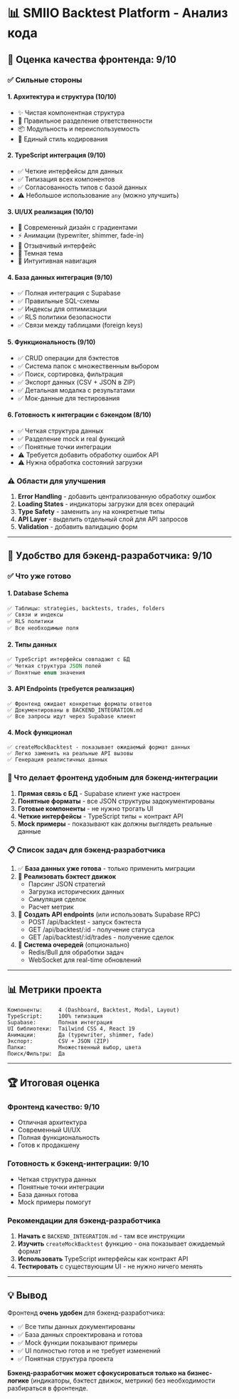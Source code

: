 # 📊 SMIIO Backtest Platform - Анализ кода

## 🎯 Оценка качества фронтенда: **9/10**

### ✅ Сильные стороны

#### 1. **Архитектура и структура** (10/10)
- ✨ Чистая компонентная структура
- 🔄 Правильное разделение ответственности
- 📦 Модульность и переиспользуемость
- 🎨 Единый стиль кодирования

#### 2. **TypeScript интеграция** (9/10)
- ✅ Четкие интерфейсы для данных
- ✅ Типизация всех компонентов
- ✅ Согласованность типов с базой данных
- ⚠️ Небольшое использование `any` (можно улучшить)

#### 3. **UI/UX реализация** (10/10)
- 🎨 Современный дизайн с градиентами
- ⚡ Анимации (typewriter, shimmer, fade-in)
- 📱 Отзывчивый интерфейс
- 🌙 Темная тема
- 🎯 Интуитивная навигация

#### 4. **База данных интеграция** (9/10)
- ✅ Полная интеграция с Supabase
- ✅ Правильные SQL-схемы
- ✅ Индексы для оптимизации
- ✅ RLS политики безопасности
- ✅ Связи между таблицами (foreign keys)

#### 5. **Функциональность** (9/10)
- ✅ CRUD операции для бэктестов
- ✅ Система папок с множественным выбором
- ✅ Поиск, сортировка, фильтрация
- ✅ Экспорт данных (CSV + JSON в ZIP)
- ✅ Детальная модалка с результатами
- ✅ Мок-данные для тестирования

#### 6. **Готовность к интеграции с бэкендом** (8/10)
- ✅ Четкая структура данных
- ✅ Разделение mock и real функций
- ✅ Понятные точки интеграции
- ⚠️ Требуется добавить обработку ошибок API
- ⚠️ Нужна обработка состояний загрузки

### ⚠️ Области для улучшения

1. **Error Handling** - добавить централизованную обработку ошибок
2. **Loading States** - индикаторы загрузки для всех операций
3. **Type Safety** - заменить `any` на конкретные типы
4. **API Layer** - выделить отдельный слой для API запросов
5. **Validation** - добавить валидацию форм

---

## 🚀 Удобство для бэкенд-разработчика: **9/10**

### ✅ Что уже готово

#### 1. **Database Schema**
```sql
✅ Таблицы: strategies, backtests, trades, folders
✅ Связи и индексы
✅ RLS политики
✅ Все необходимые поля
```

#### 2. **Типы данных**
```typescript
✅ TypeScript интерфейсы совпадают с БД
✅ Четкая структура JSON полей
✅ Понятные enum значения
```

#### 3. **API Endpoints (требуется реализация)**
```
✅ Фронтенд ожидает конкретные форматы ответов
✅ Документированы в BACKEND_INTEGRATION.md
✅ Все запросы идут через Supabase клиент
```

#### 4. **Mock функционал**
```
✅ createMockBacktest - показывает ожидаемый формат данных
✅ Легко заменить на реальные API вызовы
✅ Генерация реалистичных данных
```

### 🎯 Что делает фронтенд удобным для бэкенд-интеграции

1. **Прямая связь с БД** - Supabase клиент уже настроен
2. **Понятные форматы** - все JSON структуры задокументированы
3. **Готовые компоненты** - не нужно трогать UI
4. **Четкие интерфейсы** - TypeScript типы = контракт API
5. **Mock примеры** - показывают как должны выглядеть реальные данные

### 📋 Список задач для бэкенд-разработчика

1. ✅ **База данных уже готова** - только применить миграции
2. 🔧 **Реализовать бэктест движок**
   - Парсинг JSON стратегий
   - Загрузка исторических данных
   - Симуляция сделок
   - Расчет метрик
3. 🔧 **Создать API endpoints** (или использовать Supabase RPC)
   - POST /api/backtest - запуск бэктеста
   - GET /api/backtest/:id - получение статуса
   - GET /api/backtest/:id/trades - получение сделок
4. 🔧 **Система очередей** (опционально)
   - Redis/Bull для обработки задач
   - WebSocket для real-time обновлений

---

## 📊 Метрики проекта

```
Компоненты:     4 (Dashboard, Backtest, Modal, Layout)
TypeScript:     100% типизация
Supabase:       Полная интеграция
UI библиотеки:  Tailwind CSS 4, React 19
Анимации:       Да (typewriter, shimmer, fade)
Экспорт:        CSV + JSON (ZIP)
Папки:          Множественный выбор, цвета
Поиск/Фильтры:  Да
```

---

## 🏆 Итоговая оценка

### Фронтенд качество: **9/10**
- Отличная архитектура
- Современный UI/UX
- Полная функциональность
- Готов к продакшену

### Готовность к бэкенд-интеграции: **9/10**
- Четкая структура данных
- Понятные точки интеграции
- База данных готова
- Mock примеры помогут

### Рекомендации для бэкенд-разработчика

1. **Начать с** `BACKEND_INTEGRATION.md` - там все инструкции
2. **Изучить** `createMockBacktest` функцию - она показывает ожидаемый формат
3. **Использовать** TypeScript интерфейсы как контракт API
4. **Тестировать** с существующим UI - не нужно ничего менять

---

## 💡 Вывод

Фронтенд **очень удобен** для бэкенд-разработчика:
- ✅ Все типы данных документированы
- ✅ База данных спроектирована и готова
- ✅ Mock функции показывают примеры
- ✅ UI полностью готов и не требует изменений
- ✅ Понятная структура проекта

**Бэкенд-разработчик может сфокусироваться только на бизнес-логике** (индикаторы, бэктест движок, метрики) без необходимости разбираться в фронтенде.

